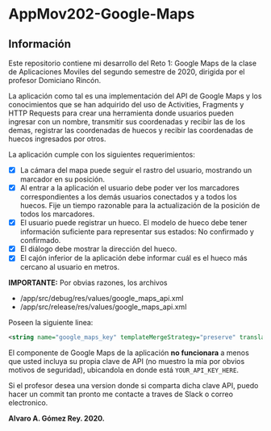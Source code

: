 # AppMov202-Google-Maps
## Información
Este repositorio contiene mi desarrollo del Reto 1: Google Maps de la clase de Aplicaciones Moviles del segundo semestre de 2020, dirigida por el profesor Domiciano 
Rincón.

La aplicación como tal es una implementación del API de Google Maps y los conocimientos que se han adquirido del uso de Activities, Fragments y HTTP Requests para 
crear una herramienta donde usuarios pueden ingresar con un nombre, transmitir sus coordenadas y recibir las de los demas, registrar las coordenadas de huecos y recibir
las coordenadas de huecos ingresados por otros.

La aplicación cumple con los siguientes requerimientos:
- [x] La cámara del mapa puede seguir el rastro del usuario, mostrando un marcador en su posición.
- [x] Al entrar a la aplicación el usuario debe poder ver los marcadores correspondientes a los demás usuarios conectados y a todos los huecos. Fije un tiempo razonable 
para la actualización de la posición de todos los marcadores. 
- [x] El usuario puede registrar un hueco. El modelo de hueco debe tener información suficiente para representar sus estados: No confirmado y confirmado.
- [x] El diálogo debe mostrar la dirección del hueco. 
- [x] El cajón inferior de la aplicación debe informar cuál es el hueco más cercano al usuario en metros. 

**IMPORTANTE:** Por obvias razones, los archivos 
* /app/src/debug/res/values/google_maps_api.xml
* /app/src/release/res/values/google_maps_api.xml

Poseen la siguiente linea:

```xml
<string name="google_maps_key" templateMergeStrategy="preserve" translatable="false">YOUR_API_KEY_HERE</string>
```

El componente de Google Maps de la aplicación **no funcionara** a menos que usted incluya su propia clave de API (no muestro la mia por obvios motivos de seguridad), 
ubicandola en donde está `YOUR_API_KEY_HERE`.

Si el profesor desea una version donde si comparta dicha clave API, puedo hacer un commit tan pronto me contacte a traves de Slack o correo electronico.

**Alvaro A. Gómez Rey. 2020.**
